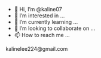 - 👋 Hi, I’m @kaline07
- 👀 I’m interested in ...
- 🌱 I’m currently learning ...
- 💞️ I’m looking to collaborate on ...
- 📫 How to reach me ...

<!---
kaline07/kaline07 is a ✨ special ✨ repository because its `README.md` (this file) appears on your GitHub profile.
You can click the Preview link to take a look at your changes.
--->kalinelee224@gmail.com
